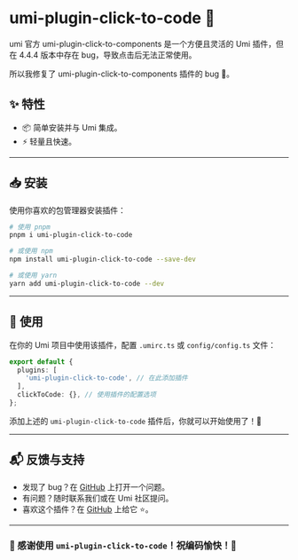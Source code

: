 # umi-plugin-click-to-code 🌟

umi 官方 umi-plugin-click-to-components 是一个方便且灵活的 Umi 插件，但在 4.4.4 版本中存在 bug，导致点击后无法正常使用。

所以我修复了 umi-plugin-click-to-components 插件的 bug 🐛。

## ✨ 特性

- 📦 简单安装并与 Umi 集成。
- ⚡ 轻量且快速。

---

## 📥 安装

使用你喜欢的包管理器安装插件：

```bash
# 使用 pnpm
pnpm i umi-plugin-click-to-code

# 或使用 npm
npm install umi-plugin-click-to-code --save-dev

# 或使用 yarn
yarn add umi-plugin-click-to-code --dev
```

---

## 🔨 使用

在你的 Umi 项目中使用该插件，配置 `.umirc.ts` 或 `config/config.ts` 文件：

```ts
export default {
  plugins: [
    'umi-plugin-click-to-code', // 在此添加插件
  ],
  clickToCode: {}, // 使用插件的配置选项
};
```

添加上述的 `umi-plugin-click-to-code` 插件后，你就可以开始使用了！🎉

---

## 📬 反馈与支持

- 发现了 bug？在 [GitHub](https://github.com/your-repo/umi-plugin-click-to-code/issues) 上打开一个问题。
- 有问题？随时联系我们或在 Umi 社区提问。
- 喜欢这个插件？在 [GitHub](https://github.com/your-repo/umi-plugin-click-to-code) 上给它 ⭐️。

---

### 🌟 感谢使用 `umi-plugin-click-to-code`！祝编码愉快！🎉
